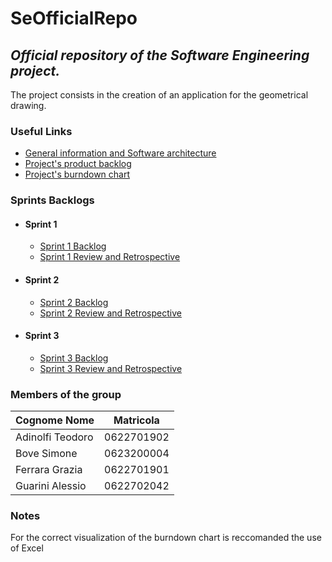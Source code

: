 # SeOfficialRepo
## _Official repository of the Software Engineering project._
The project consists in the creation of an application for the geometrical drawing.
### Useful Links
- [General information and Software architecture][General information and Software architecture]
- [Project's product backlog][ProductBacklog]
- [Project's burndown chart][BurnDownChart]
### Sprints Backlogs
  - #### Sprint 1
    - [Sprint 1 Backlog][Sprint1Backlog]
    - [Sprint 1 Review and Retrospective][Sprint1Retrospective]
  - #### Sprint 2
    - [Sprint 2 Backlog][Sprint2Backlog]
    - [Sprint 2 Review and Retrospective][Sprint2Retrospective]
  - #### Sprint 3
    - [Sprint 3 Backlog][Sprint3Backlog]
    - [Sprint 3 Review and Retrospective][Sprint3Retrospective]

### Members of the group
| Cognome Nome     | Matricola  |
| ---------------- | ---------- |
| Adinolfi Teodoro | 0622701902 |
| Bove Simone      | 0623200004 |
| Ferrara Grazia   | 0622701901 |
| Guarini Alessio  | 0622702042 |

### Notes
For the correct visualization of the burndown chart is reccomanded the use of Excel

[//]: # (These are reference links used in the body of this note and get stripped out when the markdown processor does its job. There is no need to format nicely because it shouldn't be seen.)
[General information and Software architecture]: <https://docs.google.com/document/d/11LS6uFm0iw_HIBtN6rmv4GdBf1fTTtaRvRyZ0VrTzSE/edit?usp=sharing>

[ProductBacklog]: <https://docs.google.com/document/d/1SK5jJmYV0rKeb9OjgGsf4yMWCf-Uazr1yBo0fQmBsDw/edit#heading=h.m89gdcvoqlyh>

[Sprint1Backlog]: <https://docs.google.com/document/d/1Pj19VCDoVawmJLAVUKWaxiAZPZQYi1qhqQx-kr_0Ufw/edit?usp=sharing>

[Sprint1Retrospective]: <https://docs.google.com/document/d/1NBJ_K4yAHFqhSAJmnLJyY4xiu3YMu-01/edit#>

[Sprint2Backlog]: <https://docs.google.com/document/d/1b7oTrOqHy8RFqCet0eWqKil9Yny2nbrlEYmJry3LhQ4/edit?usp=sharing>

[Sprint2Retrospective]: <https://docs.google.com/document/d/1RibmcgdXCE6KPOt9_jwpOwcg2W6hQEXZDv_v3MtfGP8/edit?usp=sharing>

[Sprint3Backlog]: <https://docs.google.com/document/d/1L4T3B_V7AvVnaCuWIQtfAmG2ltspJcxUFuktN5KoNUM/edit?usp=sharing>

[Sprint3Retrospective]: <https://docs.google.com/document/d/1OMmm0bHvnY-rZJhh1Sq4TM8ktYi-Vvuqqnv4U5FDz8o/edit?usp=sharing>

[BurnDownChart]: <https://https://docs.google.com/spreadsheets/d/166zcLV83E1ZZGvgBec796qDSFlMupY5T/edit?usp=share_link&ouid=102848482451963892074&rtpof=true&sd=true>
